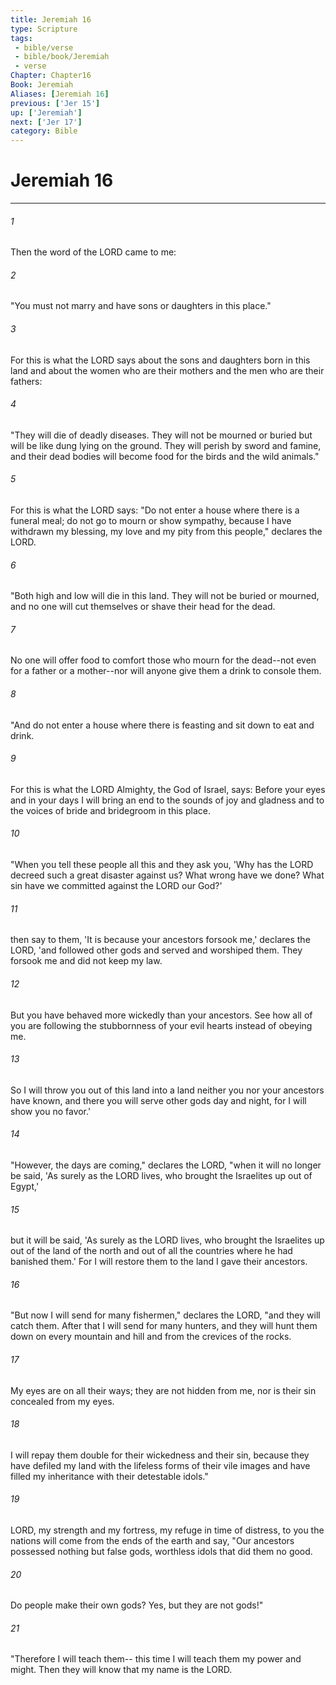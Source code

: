 ```yaml
---
title: Jeremiah 16
type: Scripture
tags:
 - bible/verse
 - bible/book/Jeremiah
 - verse
Chapter: Chapter16
Book: Jeremiah
Aliases: [Jeremiah 16]
previous: ['Jer 15']
up: ['Jeremiah']
next: ['Jer 17']
category: Bible
---
```

# Jeremiah 16

***


###### 1 
Then the word of the LORD came to me: 

###### 2 
"You must not marry and have sons or daughters in this place." 

###### 3 
For this is what the LORD says about the sons and daughters born in this land and about the women who are their mothers and the men who are their fathers: 

###### 4 
"They will die of deadly diseases. They will not be mourned or buried but will be like dung lying on the ground. They will perish by sword and famine, and their dead bodies will become food for the birds and the wild animals." 

###### 5 
For this is what the LORD says: "Do not enter a house where there is a funeral meal; do not go to mourn or show sympathy, because I have withdrawn my blessing, my love and my pity from this people," declares the LORD. 

###### 6 
"Both high and low will die in this land. They will not be buried or mourned, and no one will cut themselves or shave their head for the dead. 

###### 7 
No one will offer food to comfort those who mourn for the dead--not even for a father or a mother--nor will anyone give them a drink to console them. 

###### 8 
"And do not enter a house where there is feasting and sit down to eat and drink. 

###### 9 
For this is what the LORD Almighty, the God of Israel, says: Before your eyes and in your days I will bring an end to the sounds of joy and gladness and to the voices of bride and bridegroom in this place. 

###### 10 
"When you tell these people all this and they ask you, 'Why has the LORD decreed such a great disaster against us? What wrong have we done? What sin have we committed against the LORD our God?' 

###### 11 
then say to them, 'It is because your ancestors forsook me,' declares the LORD, 'and followed other gods and served and worshiped them. They forsook me and did not keep my law. 

###### 12 
But you have behaved more wickedly than your ancestors. See how all of you are following the stubbornness of your evil hearts instead of obeying me. 

###### 13 
So I will throw you out of this land into a land neither you nor your ancestors have known, and there you will serve other gods day and night, for I will show you no favor.' 

###### 14 
"However, the days are coming," declares the LORD, "when it will no longer be said, 'As surely as the LORD lives, who brought the Israelites up out of Egypt,' 

###### 15 
but it will be said, 'As surely as the LORD lives, who brought the Israelites up out of the land of the north and out of all the countries where he had banished them.' For I will restore them to the land I gave their ancestors. 

###### 16 
"But now I will send for many fishermen," declares the LORD, "and they will catch them. After that I will send for many hunters, and they will hunt them down on every mountain and hill and from the crevices of the rocks. 

###### 17 
My eyes are on all their ways; they are not hidden from me, nor is their sin concealed from my eyes. 

###### 18 
I will repay them double for their wickedness and their sin, because they have defiled my land with the lifeless forms of their vile images and have filled my inheritance with their detestable idols." 

###### 19 
LORD, my strength and my fortress, my refuge in time of distress, to you the nations will come from the ends of the earth and say, "Our ancestors possessed nothing but false gods, worthless idols that did them no good. 

###### 20 
Do people make their own gods? Yes, but they are not gods!" 

###### 21 
"Therefore I will teach them-- this time I will teach them my power and might. Then they will know that my name is the LORD. 
